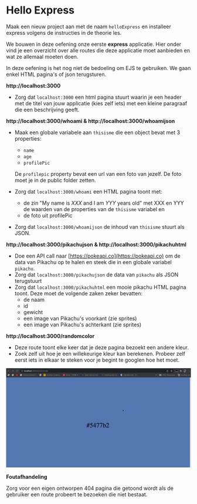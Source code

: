 # Hello Express

Maak een nieuw project aan met de naam `helloExpress` en installeer express volgens de instructies in de theorie les.

We bouwen in deze oefening onze eerste **express** applicatie. Hier onder vind je een overzicht over alle routes die deze applicatie moet aanbieden en wat ze allemaal moeten doen.

In deze oefening is het nog niet de bedoeling om EJS te gebruiken. We gaan enkel HTML pagina's of json terugsturen.

**http://localhost:3000**

* Zorg dat `localhost:3000` een html pagina stuurt waarin je een header met de titel van jouw applicatie (kies zelf iets) met een kleine paragraaf die een beschrijving geeft.

**http://localhost:3000/whoami & http://localhost:3000/whoamijson**

*   Maak een globale variabele aan `thisisme` die een object bevat met 3 properties:

    * `name`
    * `age`
    * `profilePic`

    De `profilepic` property bevat een url van een foto van jezelf. De foto moet je in de public folder zetten.
* Zorg dat `localhost:3000/whoami` een HTML pagina toont met:
  * de zin "My name is _XXX_ and I am _YYY_ years old" met XXX en YYY de waarden van de properties van de `thisisme` variabel en
  * de foto uit profilePic
* Zorg dat `localhost:3000/whoamijson` de inhoud van `thisisme` stuurt als JSON.

**http://localhost:3000/pikachujson & http://localhost:3000/pikachuhtml**

* Doe een API call naar [https://pokeapi.co](https://pokeapi.co) om de data van Pikachu op te halen en steek die in een globale variabel `pikachu`.
* Zorg dat `localhost:3000/pikachujson` de data van `pikachu` als JSON terugstuurt
* Zorg dat `localhost:3000/pikachuhtml` een mooie pikachu HTML pagina toont. Deze moet de volgende zaken zeker bevatten:
  * de naam
  * id
  * gewicht
  * een image van Pikachu's voorkant (zie sprites)
  * een image van Pikachu's achterkant (zie sprites)

**http://localhost:3000/randomcolor**

* Deze route toont elke keer dat je deze pagina bezoekt een andere kleur.
* Zoek zelf uit hoe je een willekeurige kleur kan berekenen. Probeer zelf eerst iets in elkaar te steken voor je begint te googlen hoe het moet.

![](../../.gitbook/assets/randomcolor.gif)

**Foutafhandeling**

Zorg voor een eigen ontworpen 404 pagina die getoond wordt als de gebruiker een route probeert te bezoeken die niet bestaat.
